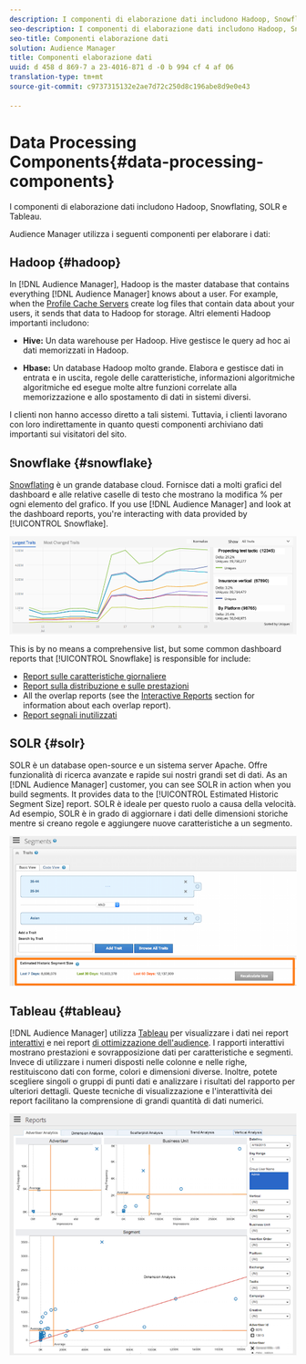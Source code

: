 ```yaml
---
description: I componenti di elaborazione dati includono Hadoop, Snowflating, SOLR e Tableau.
seo-description: I componenti di elaborazione dati includono Hadoop, Snowflating, SOLR e Tableau.
seo-title: Componenti elaborazione dati
solution: Audience Manager
title: Componenti elaborazione dati
uuid: d 458 d 869-7 a 23-4016-871 d -0 b 994 cf 4 af 06
translation-type: tm+mt
source-git-commit: c9737315132e2ae7d72c250d8c196abe8d9e0e43

---
```



# Data Processing Components{#data-processing-components}

I componenti di elaborazione dati includono Hadoop, Snowflating, SOLR e Tableau.

<!-- 

c_comproc.xml

 -->

Audience Manager utilizza i seguenti componenti per elaborare i dati:

## Hadoop {#hadoop}

In [!DNL Audience Manager], Hadoop is the master database that contains everything [!DNL Audience Manager] knows about a user. For example, when the [Profile Cache Servers](../../reference/system-components/components-data-collection.md) create log files that contain data about your users, it sends that data to Hadoop for storage. Altri elementi Hadoop importanti includono:

* **Hive:** Un data warehouse per Hadoop. Hive gestisce le query ad hoc ai dati memorizzati in Hadoop.

* **Hbase:** Un database Hadoop molto grande. Elabora e gestisce dati in entrata e in uscita, regole delle caratteristiche, informazioni algoritmiche algoritmiche ed esegue molte altre funzioni correlate alla memorizzazione e allo spostamento di dati in sistemi diversi.

I clienti non hanno accesso diretto a tali sistemi. Tuttavia, i clienti lavorano con loro indirettamente in quanto questi componenti archiviano dati importanti sui visitatori del sito.

## Snowflake {#snowflake}

[Snowflating](https://www.snowflake.net/) è un grande database cloud. Fornisce dati a molti grafici del dashboard e alle relative caselle di testo che mostrano la modifica % per ogni elemento del grafico. If you use [!DNL Audience Manager] and look at the dashboard reports, you're interacting with data provided by [!UICONTROL Snowflake].



![](assets/dashboardreport.png)

This is by no means a comprehensive list, but some common dashboard reports that [!UICONTROL Snowflake] is responsible for include:

* [Report sulle caratteristiche giornaliere](/help/using/reporting/audience-optimization-reports/daily-trait-variation-report.md)
* [Report sulla distribuzione e sulle prestazioni](/help/using/reporting/dynamic-reports/delivery-performance-report.md)
* All the overlap reports (see the [Interactive Reports](/help/using/reporting/dynamic-reports/dynamic-reports.md) section for information about each overlap report).
* [Report segnali inutilizzati](/help/using/reporting/dynamic-reports/unused-signals.md)

## SOLR {#solr}

SOLR è un database open-source e un sistema server Apache. Offre funzionalità di ricerca avanzate e rapide sui nostri grandi set di dati. As an [!DNL Audience Manager] customer, you can see SOLR in action when you build segments. It provides data to the [!UICONTROL Estimated Historic Segment Size] report. SOLR è ideale per questo ruolo a causa della velocità. Ad esempio, SOLR è in grado di aggiornare i dati delle dimensioni storiche mentre si creano regole e aggiungere nuove caratteristiche a un segmento.



![](assets/audsize.png)

## Tableau {#tableau}

[!DNL Audience Manager] utilizza [Tableau](https://www.tableausoftware.com/) per visualizzare i dati nei report [interattivi](../../reporting/dynamic-reports/dynamic-reports.md#interactive-and-overlap-reports) e nei report [di ottimizzazione dell'audience](../../reporting/audience-optimization-reports/audience-optimization-reports.md). I rapporti interattivi mostrano prestazioni e sovrapposizione dati per caratteristiche e segmenti. Invece di utilizzare i numeri disposti nelle colonne e nelle righe, restituiscono dati con forme, colori e dimensioni diverse. Inoltre, potete scegliere singoli o gruppi di punti dati e analizzare i risultati del rapporto per ulteriori dettagli. Queste tecniche di visualizzazione e l'interattività dei report facilitano la comprensione di grandi quantità di dati numerici.



![](assets/advertiser_analytics.png)

